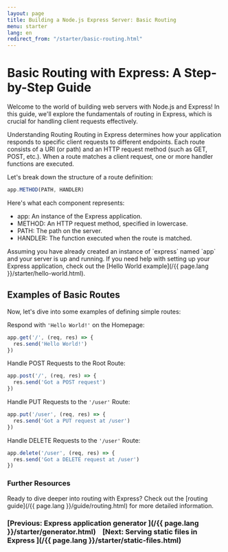 ```yaml
---
layout: page
title: Building a Node.js Express Server: Basic Routing
menu: starter
lang: en
redirect_from: "/starter/basic-routing.html"
---
```



# Basic Routing with Express: A Step-by-Step Guide

Welcome to the world of building web servers with Node.js and Express! In this guide, we'll explore the fundamentals of routing in Express, which is crucial for handling client requests effectively.

Understanding Routing
Routing in Express determines how your application responds to specific client requests to different endpoints. Each route consists of a URI (or path) and an HTTP request method (such as GET, POST, etc.). When a route matches a client request, one or more handler functions are executed.

Let's break down the structure of a route definition:

```js
app.METHOD(PATH, HANDLER)
```

Here's what each component represents:

- app: An instance of the Express application.
- METHOD: An HTTP request method, specified in lowercase.
- PATH: The path on the server.
- HANDLER: The function executed when the route is matched.

<div class="doc-box doc-notice" markdown="1">
Assuming you have already created an instance of `express` named `app` and your server is up and running. If you need help with setting up your Express application, check out the [Hello World example](/{{ page.lang }}/starter/hello-world.html).
</div>

## Examples of Basic Routes

Now, let's dive into some examples of defining simple routes:

Respond with `'Hello World!'` on the Homepage:

```js
app.get('/', (req, res) => {
  res.send('Hello World!')
})
```

Handle POST Requests to the Root Route:

```js
app.post('/', (req, res) => {
  res.send('Got a POST request')
})
```

Handle PUT Requests to the `'/user'` Route:

```js
app.put('/user', (req, res) => {
  res.send('Got a PUT request at /user')
})
```

Handle DELETE Requests to the `'/user'` Route:
```js
app.delete('/user', (req, res) => {
  res.send('Got a DELETE request at /user')
})
```

### Further Resources

Ready to dive deeper into routing with Express? Check out the [routing guide](/{{ page.lang }}/guide/routing.html) for more detailed information.

### [Previous: Express application generator ](/{{ page.lang }}/starter/generator.html)&nbsp;&nbsp;&nbsp;&nbsp;[Next: Serving static files in Express ](/{{ page.lang }}/starter/static-files.html)
